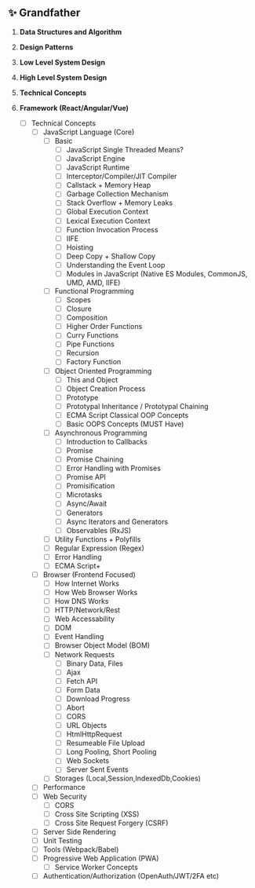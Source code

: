 ## :sparkles: Grandfather

 1. **Data Structures and Algorithm**
 2. **Design Patterns**
 3. **Low Level System Design**
 4. **High Level System Design**
 5. **Technical Concepts**
 6. **Framework (React/Angular/Vue)**

	 - [ ] Technical Concepts
		 - [ ] JavaScript Language (Core)
            - [ ] Basic
                - [ ] JavaScript Single Threaded Means?
                - [ ] JavaScript Engine
                - [ ] JavaScript Runtime
                - [ ] Interceptor/Compiler/JIT Compiler
                - [ ] Callstack + Memory Heap
                - [ ] Garbage Collection Mechanism
                - [ ] Stack Overflow + Memory Leaks
                - [ ] Global Execution Context
                - [ ] Lexical Execution Context
                - [ ] Function Invocation Process
                - [ ] IIFE
                - [ ] Hoisting
                - [ ] Deep Copy + Shallow Copy
                - [ ] Understanding the Event Loop
                - [ ] Modules in JavaScript (Native ES Modules, CommonJS, UMD, AMD, IIFE)
            - [ ] Functional Programming
                - [ ] Scopes
                - [ ] Closure
                - [ ] Composition
                - [ ] Higher Order Functions
                - [ ] Curry Functions
                - [ ] Pipe Functions
                - [ ] Recursion
                - [ ] Factory Function
            - [ ] Object Oriented Programming
                - [ ] This and Object
                - [ ] Object Creation Process
                - [ ] Prototype
                - [ ] Prototypal Inheritance / Prototypal Chaining
                - [ ] ECMA Script Classical OOP Concepts
                - [ ] Basic OOPS Concepts (MUST Have)
            - [ ] Asynchronous Programming
                - [ ] Introduction to Callbacks
                - [ ] Promise
                - [ ] Promise Chaining
                - [ ] Error Handling with Promises
                - [ ] Promise API
                - [ ] Promisification
                - [ ] Microtasks
                - [ ] Async/Await
                - [ ] Generators
                - [ ] Async Iterators and Generators
                - [ ] Observables (RxJS)
            - [ ] Utility Functions + Polyfills
            - [ ] Regular Expression (Regex)
            - [ ] Error Handling
            - [ ] ECMA Script+
		 - [ ] Browser (Frontend Focused)
            - [ ] How Internet Works
            - [ ] How Web Browser Works
            - [ ] How DNS Works
            - [ ] HTTP/Network/Rest
            - [ ] Web Accessability
            - [ ] DOM
            - [ ] Event Handling
            - [ ] Browser Object Model (BOM)
            - [ ] Network Requests
                - [ ] Binary Data, Files
                - [ ] Ajax
                - [ ] Fetch API
                - [ ] Form Data
                - [ ] Download Progress
                - [ ] Abort
                - [ ] CORS
                - [ ] URL Objects
                - [ ] HtmlHttpRequest
                - [ ] Resumeable File Upload
                - [ ] Long Pooling, Short Pooling
                - [ ] Web Sockets
                - [ ] Server Sent Events
            - [ ] Storages (Local,Session,IndexedDb,Cookies)
		 - [ ] Performance
		 - [ ] Web Security
            - [ ] CORS
            - [ ] Cross Site Scripting (XSS)
            - [ ] Cross Site Request Forgery (CSRF)
		 - [ ] Server Side Rendering
         - [ ] Unit Testing
         - [ ] Tools (Webpack/Babel)
         - [ ] Progressive Web Application (PWA)
            - [ ] Service Worker Concepts
         - [ ] Authentication/Authorization (OpenAuth/JWT/2FA etc)